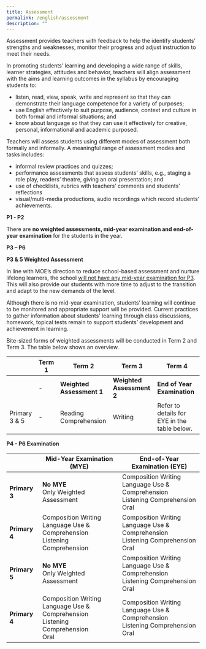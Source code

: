 ```yaml
---
title: Assessment
permalink: /english/assessment
description: ""
---
```

Assessment provides teachers with feedback to help the identify students’ strengths and weaknesses, monitor their progress and adjust instruction to meet their needs.

In promoting students’ learning and developing a wide range of skills, learner strategies, attitudes and behavior, teachers will align assessment with the aims and learning outcomes in the syllabus by encouraging students to:

* listen, read, view, speak, write and represent so that they can demonstrate their language competence for a variety of purposes;
* use English effectively to suit purpose, audience, context and culture in both formal and informal situations; and
* know about language so that they can use it effectively for creative, personal, informational and academic purposed.

Teachers will assess students using different modes of assessment both formally and informally. A meaningful range of assessment modes and tasks includes:

* informal review practices and quizzes;
* performance assessments that assess students’ skills, e.g., staging a role play, readers’ theatre, giving an oral presentation; and
* use of checklists, rubrics with teachers’ comments and students’ reflections
* visual/multi-media productions, audio recordings which record students’ achievements.

**P1 - P2**

There are **no weighted assessments, mid-year examination and end-of-year examination** for the students in the year.

**P3 – P6**

**P3 & 5 Weighted Assessment**

In line with MOE’s direction to reduce school-based assessment and nurture lifelong learners, the school <u>will not have any mid-year examination for P3</u>. This will also provide our students with more time to adjust to the transition and adapt to the new demands of the level.

Although there is no mid-year examination, students’ learning will continue to be monitored and appropriate support will be provided. Current practices to gather information about students’ learning through class discussions, homework, topical tests remain to support students’ development and achievement in learning.

Bite-sized forms of weighted assessments will be conducted in Term 2 and Term 3. The table below shows an overview.



|  | Term 1 | Term 2 | Term 3 | Term 4 |
| -------- | -------- | -------- |-------- |-------- |
|     | -    | **Weighted Assessment 1**   | **Weighted Assessment 2**   | **End of Year Examination** | 
|  Primary 3 & 5  | -  | Reading Comprehension | Writing  | Refer to details for EYE in the table below. |

**P4 - P6 Examination**

|  | Mid-Year Examination (MYE) | End-of-Year Examination (EYE) |
| -------- | -------- | -------- |
| **Primary 3**  | **No MYE**<br>Only Weighted Assessment | Composition Writing<br>Language Use & Comprehension<br>Listening Comprehension<br>Oral |
| **Primary 4**  | Composition Writing<br>Language Use & Comprehension<br>Listening<br>Comprehension | Composition Writing<br>Language Use & Comprehension<br>Listening Comprehension<br>Oral |
| **Primary 5**  | **No MYE**<br>Only Weighted Assessment | Composition Writing<br>Language Use & Comprehension<br>Listening Comprehension<br>Oral |
| **Primary 4**  | Composition Writing<br>Language Use & Comprehension<br>Listening Comprehension<br>Oral | Composition Writing<br>Language Use & Comprehension<br>Listening Comprehension<br>Oral |


